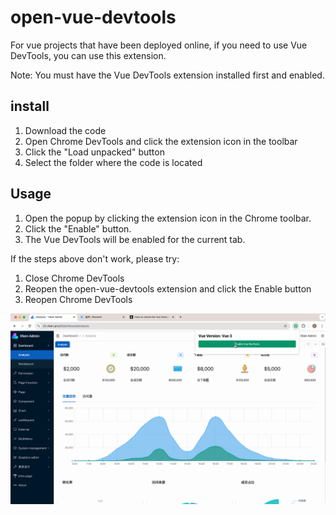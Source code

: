# open-vue-devtools

For vue projects that have been deployed online, if you need to use Vue DevTools, you can use this extension.

Note: You must have the Vue DevTools extension installed first and enabled.

## install

1. Download the code
2. Open Chrome DevTools and click the extension icon in the toolbar
3. Click the "Load unpacked" button
4. Select the folder where the code is located

## Usage

1. Open the popup by clicking the extension icon in the Chrome toolbar.
2. Click the "Enable" button.
3. The Vue DevTools will be enabled for the current tab.

If the steps above don't work, please try:

1. Close Chrome DevTools
2. Reopen the open-vue-devtools extension and click the Enable button
3. Reopen Chrome DevTools

![demo](./demo.gif)
